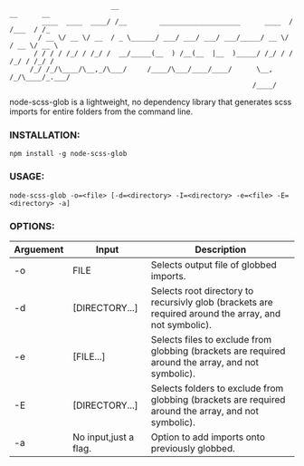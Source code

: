                              __                                           __      __   
            ____  ____  ____/ /__        ____________________      ____  / /___  / /_ 
           / __ \/ __ \/ __  / _ \______/ ___/ ___/ ___/ ___/_____/ __ \/ / __ \/ __ \
          / / / / /_/ / /_/ /  __/_____(__  ) /__(__  |__  )_____/ /_/ / / /_/ / /_/ / 
         /_/ /_/\____/\__,_/\___/     /____/\___/____/____/      \__, /_/\____/_.___/
                                                                /____/

node-scss-glob is a lightweight, no dependency library that generates scss imports for entire folders from the command line.

### INSTALLATION:
    npm install -g node-scss-glob

### USAGE:
    node-scss-glob -o=<file> [-d=<directory> -I=<directory> -e=<file> -E=<directory> -a]

### OPTIONS:
|Arguement|Input                |Description                                                                                           |
|---------|---------------------|------------------------------------------------------------------------------------------------------|
|-o       |FILE                 |Selects output file of globbed imports.                                                               |
|-d       |[DIRECTORY...]       |Selects root directory to recursivly glob (brackets are required around the array, and not symbolic). |
|-e       |[FILE...]            |Selects files to exclude from globbing (brackets are required around the array, and not symbolic).    |
|-E       |[DIRECTORY...]       |Selects folders to exclude from globbing (brackets are required around the array, and not symbolic).  |
|-a       |No input,just a flag.|Option to add imports onto previously globbed.                                                        |

